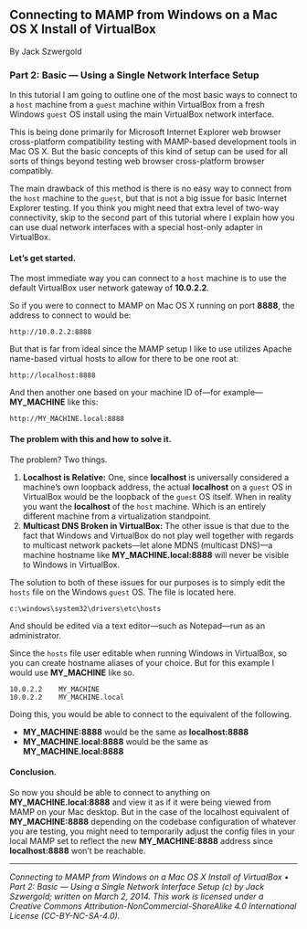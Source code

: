## Connecting to MAMP from Windows on a Mac OS X Install of VirtualBox

By Jack Szwergold

### Part 2: Basic — Using a Single Network Interface Setup

In this tutorial I am going to outline one of the most basic ways to connect to a `host` machine from a `guest` machine within VirtualBox from a fresh Windows `guest` OS install using the main VirtualBox network interface.

This is being done primarily for Microsoft Internet Explorer web browser cross-platform compatibility testing with MAMP-based development tools in Mac OS X. But the basic concepts of this kind of setup can be used for all sorts of things beyond testing web browser cross-platform browser compatibly.

The main drawback of this method is there is no easy way to connect from the `host` machine to the `guest`, but that is not a big issue for basic Internet Explorer testing. If you think you might need that extra level of two-way connectivity, skip to the second part of this tutorial where I explain how you can use dual network interfaces with a special host-only adapter in VirtualBox.

#### Let’s get started.

The most immediate way you can connect to a `host` machine is to use the default VirtualBox user network gateway of **10.0.2.2**.

So if you were to connect to MAMP on Mac OS X running on port **8888**, the address to connect to would be:

	http://10.0.2.2:8888

But that is far from ideal since the MAMP setup I like to use utilizes Apache name-based virtual hosts to allow for there to be one root at:

	http://localhost:8888

And then another one based on your machine ID of—for example—**MY_MACHINE** like this:

	http://MY_MACHINE.local:8888

#### The problem with this and how to solve it.

The problem? Two things.

1. **Localhost is Relative:** One, since **localhost** is universally considered a machine’s own loopback address, the actual **localhost** on a `guest` OS in VirtualBox would be the loopback of the `guest` OS itself. When in reality you want the **localhost** of the `host` machine. Which is an entirely different machine from a virtualization standpoint.
2. **Multicast DNS Broken in VirtualBox:** The other issue is that due to the fact that Windows and VirtualBox do not play well together with regards to multicast network packets—let alone MDNS (multicast DNS)—a machine hostname like **MY_MACHINE.local:8888** will never be visible to Windows in VirtualBox.

The solution to both of these issues for our purposes is to simply edit the `hosts` file on the Windows `guest` OS. The file is located here.

	c:\windows\system32\drivers\etc\hosts

And should be edited via a text editor—such as Notepad—run as an administrator.

Since the `hosts` file user editable when running Windows in VirtualBox, so you can create hostname aliases of your choice. But for this example I would use **MY_MACHINE** like so.

	10.0.2.2	MY_MACHINE
	10.0.2.2	MY_MACHINE.local

Doing this, you would be able to connect to the equivalent of the following.

* **MY_MACHINE:8888** would be the same as **localhost:8888**
* **MY_MACHINE.local:8888** would be the same as **MY_MACHINE.local:8888**

#### Conclusion.

So now you should be able to connect to anything on **MY_MACHINE.local:8888** and view it as if it were being viewed from MAMP on your Mac desktop. But in the case of the localhost equivalent of **MY_MACHINE:8888** depending on the codebase configuration of whatever you are testing, you might need to temporarily adjust the config files in your local MAMP set to reflect the new **MY_MACHINE:8888** address since **localhost:8888** won’t be reachable.

***

*Connecting to MAMP from Windows on a Mac OS X Install of VirtualBox • Part 2: Basic — Using a Single Network Interface Setup (c) by Jack Szwergold; written on March 2, 2014. This work is licensed under a Creative Commons Attribution-NonCommercial-ShareAlike 4.0 International License (CC-BY-NC-SA-4.0).*
